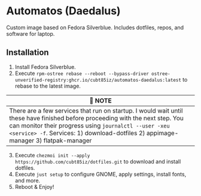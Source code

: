 # Automatos (Daedalus)

Custom image based on Fedora Silverblue. Includes dotfiles, repos, and software for laptop.

## Installation

1. Install Fedora Silverblue.
1. Execute `rpm-ostree rebase --reboot --bypass-driver ostree-unverified-registry:ghcr.io/cubt85iz/automatos-daedalus:latest` to rebase to the latest image.

  | :memo: **NOTE** |
  | -- |
  | There are a few services that run on startup. I would wait until these have finished before proceeding with the next step. You can monitor their progress using `journalctl --user -xeu <service> -f`. Services: 1) download-dotfiles 2) appimage-manager 3) flatpak-manager |

3. Execute `chezmoi init --apply https://github.com/cubt85iz/dotfiles.git` to download and install dotfiles.
3. Execute `just setup` to configure GNOME, apply settings, install fonts, and more.
3. Reboot & Enjoy!
